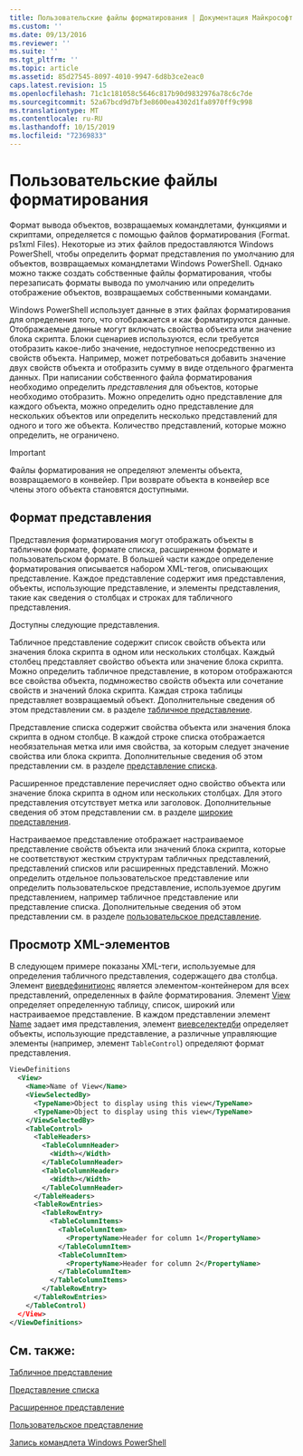 ```yaml
---
title: Пользовательские файлы форматирования | Документация Майкрософт
ms.custom: ''
ms.date: 09/13/2016
ms.reviewer: ''
ms.suite: ''
ms.tgt_pltfrm: ''
ms.topic: article
ms.assetid: 85d27545-8097-4010-9947-6d8b3ce2eac0
caps.latest.revision: 15
ms.openlocfilehash: 71c1c181058c5646c817b90d9832976a78c6c7de
ms.sourcegitcommit: 52a67bcd9d7bf3e8600ea4302d1fa8970ff9c998
ms.translationtype: MT
ms.contentlocale: ru-RU
ms.lasthandoff: 10/15/2019
ms.locfileid: "72369833"
---
```

# <a name="custom-formatting-files"></a>Пользовательские файлы форматирования

Формат вывода объектов, возвращаемых командлетами, функциями и скриптами, определяется с помощью файлов форматирования (Format. ps1xml Files). Некоторые из этих файлов предоставляются Windows PowerShell, чтобы определить формат представления по умолчанию для объектов, возвращаемых командлетами Windows PowerShell. Однако можно также создать собственные файлы форматирования, чтобы перезаписать форматы вывода по умолчанию или определить отображение объектов, возвращаемых собственными командами.

Windows PowerShell использует данные в этих файлах форматирования для определения того, что отображается и как форматируются данные. Отображаемые данные могут включать свойства объекта или значение блока скрипта.  Блоки сценариев используются, если требуется отобразить какое-либо значение, недоступное непосредственно из свойств объекта. Например, может потребоваться добавить значение двух свойств объекта и отобразить сумму в виде отдельного фрагмента данных. При написании собственного файла форматирования необходимо определить *представления* для объектов, которые необходимо отобразить. Можно определить одно представление для каждого объекта, можно определить одно представление для нескольких объектов или определить несколько представлений для одного и того же объекта. Количество представлений, которые можно определить, не ограничено.

> [!IMPORTANT]
> Файлы форматирования не определяют элементы объекта, возвращаемого в конвейер. При возврате объекта в конвейер все члены этого объекта становятся доступными.

## <a name="format-views"></a>Формат представления

Представления форматирования могут отображать объекты в табличном формате, формате списка, расширенном формате и пользовательском формате. В большей части каждое определение форматирования описывается набором XML-тегов, описывающих представление. Каждое представление содержит имя представления, объекты, использующие представление, и элементы представления, такие как сведения о столбцах и строках для табличного представления.

Доступны следующие представления.

Табличное представление содержит список свойств объекта или значения блока скрипта в одном или нескольких столбцах. Каждый столбец представляет свойство объекта или значение блока скрипта. Можно определить табличное представление, в котором отображаются все свойства объекта, подмножество свойств объекта или сочетание свойств и значений блока скрипта. Каждая строка таблицы представляет возвращаемый объект. Дополнительные сведения об этом представлении см. в разделе [табличное представление](../format/creating-a-table-view.md).

Представление списка содержит свойства объекта или значения блока скрипта в одном столбце. В каждой строке списка отображается необязательная метка или имя свойства, за которым следует значение свойства или блока скрипта. Дополнительные сведения об этом представлении см. в разделе [представление списка](../format/creating-a-list-view.md).

Расширенное представление перечисляет одно свойство объекта или значение блока скрипта в одном или нескольких столбцах. Для этого представления отсутствует метка или заголовок. Дополнительные сведения об этом представлении см. в разделе [широкие представления](../format/creating-a-wide-view.md).

Настраиваемое представление отображает настраиваемое представление свойств объекта или значений блока скрипта, которые не соответствуют жестким структурам табличных представлений, представлений списков или расширенных представлений. Можно определить отдельное пользовательское представление или определить пользовательское представление, используемое другим представлением, например табличное представление или представление списка. Дополнительные сведения об этом представлении см. в разделе [пользовательское представление](../format/creating-custom-controls.md).

## <a name="view-xml-elements"></a>Просмотр XML-элементов

В следующем примере показаны XML-теги, используемые для определения табличного представления, содержащего два столбца. Элемент [виевдефинитионс](../format/viewdefinitions-element-format.md) является элементом-контейнером для всех представлений, определенных в файле форматирования. Элемент [View](../format/view-element-format.md) определяет определенную таблицу, список, широкий или настраиваемое представление. В каждом представлении элемент [Name](../format/name-element-for-view-format.md) задает имя представления, элемент [виевселектедби](../format/viewselectedby-element-format.md) определяет объекты, использующие представление, а различные управляющие элементы (например, элемент `TableControl`) определяют формат представления.

```xml
ViewDefinitions
  <View>
    <Name>Name of View</Name>
    <ViewSelectedBy>
      <TypeName>Object to display using this view</TypeName>
      <TypeName>Object to display using this view</TypeName>
    </ViewSelectedBy>
    <TableControl>
      <TableHeaders>
        <TableColumnHeader>
          <Width></Width>
        </TableColumnHeader>
        <TableColumnHeader>
          <Width></Width>
        </TableColumnHeader>
      </TableHeaders>
      <TableRowEntries>
        <TableRowEntry>
          <TableColumnItems>
            <TableColumnItem>
              <PropertyName>Header for column 1</PropertyName>
            </TableColumnItem>
            <TableColumnItem>
              <PropertyName>Header for column 2</PropertyName>
            </TableColumnItem>
          </TableColumnItems>
        </TableRowEntry>
      </TableRowEntries>
    </TableControl)
  </View>
</ViewDefinitions>

```

## <a name="see-also"></a>См. также:

[Табличное представление](../format/creating-a-table-view.md)

[Представление списка](../format/creating-a-list-view.md)

[Расширенное представление](../format/creating-a-wide-view.md)

[Пользовательское представление](../format/creating-custom-controls.md)

[Запись командлета Windows PowerShell](./writing-a-windows-powershell-cmdlet.md)
